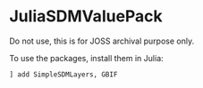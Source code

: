 # JuliaSDMValuePack

Do not use, this is for JOSS archival purpose only.

To use the packages, install them in Julia:

~~~ julia
] add SimpleSDMLayers, GBIF
~~~
